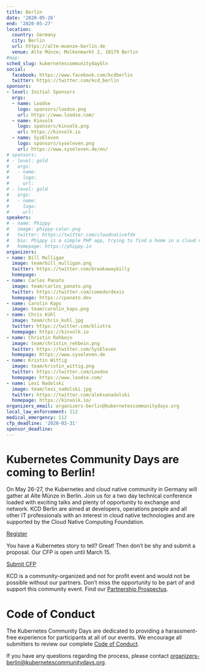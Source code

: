 ```yaml
---
title: Berlin
date: '2020-05-26'
end: '2020-05-27'
location:
  country: Germany
  city: Berlin
  url: https://alte-muenze-berlin.de
  venue: Alte Münze; Molkenmarkt 2, 10179 Berlin
#map:
sched_slug: kubernetescommunitydaybln
social:
  facebook: https://www.facebook.com/kcdberlin
  twitter: https://twitter.com/kcd_berlin
sponsors:
- level: Initial Sponsors
  orgs:
  - name: Loodse
    logo: sponsors/loodse.png
    url: https://www.loodse.com/
  - name: Kinvolk
    logo: sponsors/kinvolk.png
    url: https://kinvolk.io
  - name: SysEleven
    logo: sponsors/syseleven.png
    url: https://www.syseleven.de/en/
# sponsors:
# - level: gold
#   orgs:
#   - name:
#     logo:
#     url:
# - level: gold
#   orgs:
#   - name:
#     logo:
#     url:
speakers:
# - name: Phippy
#   image: phippy-color.png
#   twitter: https://twitter.com/cloudnativefdn
#   bio: Phippy is a simple PHP app, trying to find a home in a cloud native world.
#   homepage: https://phippy.io
organizers:
- name: Bill Mulligan
  image: team/bill_mulligan.png
  twitter: https://twitter.com/breakawaybilly
  homepage:
- name: Carlos Panato
  image: team/carlos_panato.png
  twitter: https://twitter.com/comedordexis
  homepage: https://cpanato.dev
- name: Carolin Kaps
  image: team/carolin_kaps.png
- name: Chris Kühl
  image: team/chris_kuhl.jpg
  twitter: https://twitter.com/blixtra
  homepage: https://kinvolk.io
- name: Christin Rehbein
  image: team/christin_rehbein.png
  twitter: https://twitter.com/SysEleven
  homepage: https://www.syseleven.de
- name: Kristin Wittig
  image: team/kristin_wittig.png
  twitter: https://twitter.com/Loodse
  homepage: https://www.loodse.com/
- name: Lexi Nadolski
  image: team/lexi_nadolski.jpg
  twitter: https://twitter.com/aleksanadolski
  homepage: https://kinvolk.io/
organizers_email: organizers-berlin@kubernetescommunitydays.org
local_law_enforcement: 112
medical_emergency: 112
cfp_deadline: '2020-03-31'
sponsor_deadline:
---
```


# **Kubernetes Community Days are coming to Berlin!**

On May 26-27, the Kubernetes and cloud native community in Germany will gather at Alte Münze in Berlin. Join us for a two day technical conference loaded with exciting talks and plenty of opportunity to exchange and network. KCD Berlin are aimed at developers, operations people and all other IT professionals with an interest in cloud native technologies and are supported by the Cloud Native Computing Foundation.

[Register](https://www.eventbrite.com/e/kubernetes-community-days-berlin-2020-tickets-90095641489)

You have a Kubernetes story to tell? Great! Then don’t be shy and submit a proposal. Our CFP is open until March 15.

[Submit CFP](https://kcdcfpsubmissions.smapply.io/prog/kcd_berlin)

KCD is a community-organized and not for profit event and would not be possible without our partners. Don’t miss the opportunity to be part of and support this community event. Find our [Partnership Prospectus](/img/2020-berlin/kcdberlin2020_sponsor_prospectus.pdf).

# Code of Conduct

The Kubernetes Community Days are dedicated to providing a  harassment-free experience for participants at all of our events. We encourage all submitters to review our complete [Code of Conduct](https://kubernetescommunitydays.org/code-of-conduct/).

If you have any questions regarding the process, please contact [organizers-berlin@kubernetescommunitydays.org](mailto:organizers-berlin@kubernetescommunitydays.org).
